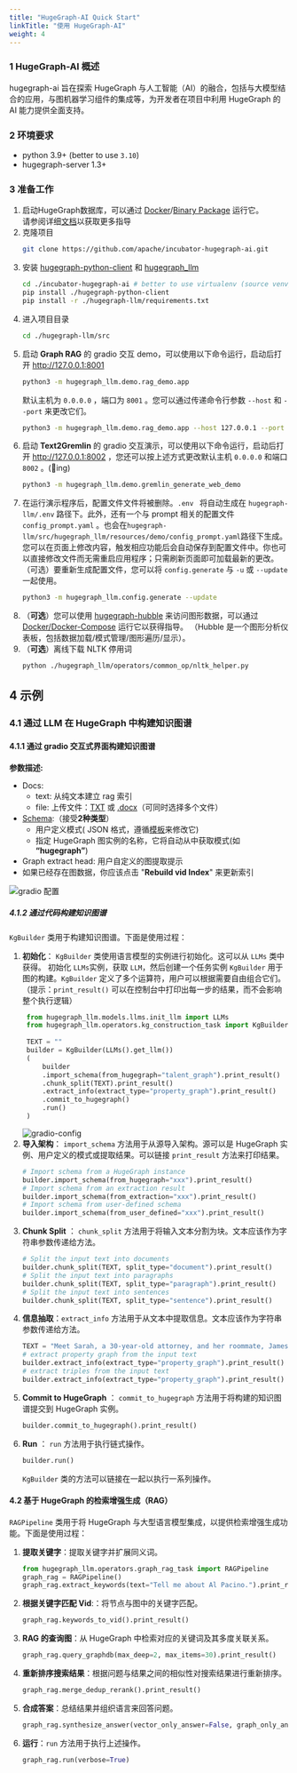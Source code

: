 ```yaml
---
title: "HugeGraph-AI Quick Start"
linkTitle: "使用 HugeGraph-AI"
weight: 4
---
```


### 1 HugeGraph-AI 概述
hugegraph-ai 旨在探索 HugeGraph 与人工智能（AI）的融合，包括与大模型结合的应用，与图机器学习组件的集成等，为开发者在项目中利用 HugeGraph
的 AI 能力提供全面支持。

### 2 环境要求
- python 3.9+  (better to use `3.10`)  
- hugegraph-server 1.3+

### 3 准备工作

1. 启动HugeGraph数据库，可以通过 [Docker](https://hub.docker.com/r/hugegraph/hugegraph)/[Binary Package](https://hugegraph.apache.org/docs/download/download/) 运行它。  
    请参阅详细[文档](https://hugegraph.apache.org/docs/quickstart/hugegraph-server/#31-use-docker-container-convenient-for-testdev)以获取更多指导
2. 克隆项目
    ```bash
    git clone https://github.com/apache/incubator-hugegraph-ai.git
    ```
3. 安装 [hugegraph-python-client](../hugegraph-python-client) 和 [hugegraph_llm](src/hugegraph_llm)
    ```bash
    cd ./incubator-hugegraph-ai # better to use virtualenv (source venv/bin/activate) 
    pip install ./hugegraph-python-client
    pip install -r ./hugegraph-llm/requirements.txt
    ```
4. 进入项目目录
    ```bash
    cd ./hugegraph-llm/src
    ```
5. 启动 **Graph RAG** 的 gradio 交互 demo，可以使用以下命令运行，启动后打开 http://127.0.0.1:8001
    ```bash
    python3 -m hugegraph_llm.demo.rag_demo.app
    ```
    默认主机为 `0.0.0.0` ，端口为 `8001` 。您可以通过传递命令行参数 `--host` 和 `--port` 来更改它们。
    ```bash
    python3 -m hugegraph_llm.demo.rag_demo.app --host 127.0.0.1 --port 18001
    ```
6. 启动 **Text2Gremlin** 的 gradio 交互演示，可以使用以下命令运行，启动后打开 http://127.0.0.1:8002 ，您还可以按上述方式更改默认主机 `0.0.0.0` 和端口 `8002` 。(🚧ing)
    ```bash
    python3 -m hugegraph_llm.demo.gremlin_generate_web_demo
   ```
7. 在运行演示程序后，配置文件文件将被删除。`.env ` 将自动生成在 `hugegraph-llm/.env` 路径下。此外，还有一个与 prompt 相关的配置文件 `config_prompt.yaml` 。也会在`hugegraph-llm/src/hugegraph_llm/resources/demo/config_prompt.yaml`路径下生成。
    您可以在页面上修改内容，触发相应功能后会自动保存到配置文件中。你也可以直接修改文件而无需重启应用程序；只需刷新页面即可加载最新的更改。
    （可选）要重新生成配置文件，您可以将 `config.generate` 与 `-u` 或 `--update` 一起使用。
    ```bash
    python3 -m hugegraph_llm.config.generate --update
    ```
8. （**可选**）您可以使用 [hugegraph-hubble](https://hugegraph.apache.org/docs/quickstart/hugegraph-hubble/#21-use-docker-convenient-for-testdev) 来访问图形数据，可以通过 [Docker/Docker-Compose](https://hub.docker.com/r/hugegraph/hubble) 运行它以获得指导。 （Hubble 是一个图形分析仪表板，包括数据加载/模式管理/图形遍历/显示）。
9. （__可选__）离线下载 NLTK 停用词
    ```bash
    python ./hugegraph_llm/operators/common_op/nltk_helper.py
    ```

## 4 示例 
### 4.1 通过 LLM 在 HugeGraph 中构建知识图谱
#### 4.1.1 通过 gradio 交互式界面构建知识图谱

**参数描述:**  

- Docs:
  - text: 从纯文本建立 rag 索引
  - file: 上传文件：<u>TXT</u> 或 <u>.docx</u>（可同时选择多个文件）
- [Schema](https://hugegraph.apache.org/docs/clients/restful-api/schema/):（接受**2种类型**）
  - 用户定义模式( JSON 格式，遵循[模板](https://github.com/apache/incubator-hugegraph-ai/blob/aff3bbe25fa91c3414947a196131be812c20ef11/hugegraph-llm/src/hugegraph_llm/config/config_data.py#L125)来修改它)
  - 指定 HugeGraph 图实例的名称，它将自动从中获取模式(如 **“hugegraph”**)
- Graph extract head: 用户自定义的图提取提示
- 如果已经存在图数据，你应该点击 "**Rebuild vid Index**" 来更新索引


![gradio 配置](https://github.com/apache/incubator-hugegraph-doc/blob/master/content/cn/docs/images/gradio-kg.png?raw=true)

##### 4.1.2 通过代码构建知识图谱

`KgBuilder` 类用于构建知识图谱。下面是使用过程：

1. **初始化**： `KgBuilder` 类使用语言模型的实例进行初始化。这可以从 `LLMs` 类中获得。
   初始化 `LLMs`实例，获取 `LLM`，然后创建一个任务实例 `KgBuilder` 用于图的构建。`KgBuilder` 定义了多个运算符，用户可以根据需要自由组合它们。（提示：`print_result()` 可以在控制台中打印出每一步的结果，而不会影响整个执行逻辑）
   ```python
    from hugegraph_llm.models.llms.init_llm import LLMs
    from hugegraph_llm.operators.kg_construction_task import KgBuilder
    
    TEXT = ""
    builder = KgBuilder(LLMs().get_llm())
    (
        builder
        .import_schema(from_hugegraph="talent_graph").print_result()
        .chunk_split(TEXT).print_result()
        .extract_info(extract_type="property_graph").print_result()
        .commit_to_hugegraph()
        .run()
    )
   ```
   ![gradio-config](https://hugegraph.apache.org/docs/images/kg-uml.png)
2. **导入架构**： `import_schema` 方法用于从源导入架构。源可以是 HugeGraph 实例、用户定义的模式或提取结果。可以链接 `print_result` 方法来打印结果。
    ```python
    # Import schema from a HugeGraph instance
    builder.import_schema(from_hugegraph="xxx").print_result()
    # Import schema from an extraction result
    builder.import_schema(from_extraction="xxx").print_result()
    # Import schema from user-defined schema
    builder.import_schema(from_user_defined="xxx").print_result()
    ```
3. **Chunk Split** ： `chunk_split` 方法用于将输入文本分割为块。文本应该作为字符串参数传递给方法。
    ```python
    # Split the input text into documents
    builder.chunk_split(TEXT, split_type="document").print_result()
    # Split the input text into paragraphs
    builder.chunk_split(TEXT, split_type="paragraph").print_result()
    # Split the input text into sentences
    builder.chunk_split(TEXT, split_type="sentence").print_result()
    ```
4. **信息抽取**：`extract_info` 方法用于从文本中提取信息。文本应该作为字符串参数传递给方法。
    ```python
    TEXT = "Meet Sarah, a 30-year-old attorney, and her roommate, James, whom she's shared a home with since 2010."
    # extract property graph from the input text
    builder.extract_info(extract_type="property_graph").print_result()
    # extract triples from the input text
    builder.extract_info(extract_type="property_graph").print_result()
    ```
5. **Commit to HugeGraph** ： `commit_to_hugegraph` 方法用于将构建的知识图谱提交到 HugeGraph 实例。
    ```python
    builder.commit_to_hugegraph().print_result()
    ```
6. **Run** ： `run` 方法用于执行链式操作。
    ```python
    builder.run()
    ```
    `KgBuilder` 类的方法可以链接在一起以执行一系列操作。

#### 4.2 基于 HugeGraph 的检索增强生成（RAG）

`RAGPipeline` 类用于将 HugeGraph 与大型语言模型集成，以提供检索增强生成功能。下面是使用过程：

1. **提取关键字**：提取关键字并扩展同义词。
    ```python
    from hugegraph_llm.operators.graph_rag_task import RAGPipeline
    graph_rag = RAGPipeline()
    graph_rag.extract_keywords(text="Tell me about Al Pacino.").print_result()
    ```
2. **根据关键字匹配 Vid**:：将节点与图中的关键字匹配。
	```python
    graph_rag.keywords_to_vid().print_result()
   ```
3. **RAG 的查询图**：从 HugeGraph 中检索对应的关键词及其多度关联关系。
     ```python
     graph_rag.query_graphdb(max_deep=2, max_items=30).print_result()
     ```
4. **重新排序搜索结果**：根据问题与结果之间的相似性对搜索结果进行重新排序。
    ```python
    graph_rag.merge_dedup_rerank().print_result()
    ```
5. **合成答案**：总结结果并组织语言来回答问题。
    ```python
    graph_rag.synthesize_answer(vector_only_answer=False, graph_only_answer=True).print_result()
    ```
6. **运行**：`run` 方法用于执行上述操作。
    ```python
    graph_rag.run(verbose=True)
    ```
